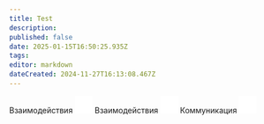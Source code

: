 ```yaml
---
title: Test
description: 
published: false
date: 2025-01-15T16:50:25.935Z
tags: 
editor: markdown
dateCreated: 2024-11-27T16:13:08.467Z
---
```


<div class="asd">
  <a class="tab-panel__item">
    <span>Взаимодействия</span>
      <img src="/main_page_icons/harm__white.png"/>
      <span class="filter"></span>
  </a>
  <a class="tab-panel__item">
    <span>Взаимодействия</span>
      <img src="/main_page_icons/harm__white.png"/>
      <span class="filter"></span>
  </a>
  <a class="tab-panel__item">
    <span>Коммуникация</span>
    <img src="/main_page_icons/headset__white.png"/>

  </a>
</div>